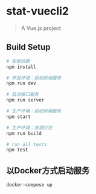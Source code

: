 # stat-vuecli2

> A Vue.js project

## Build Setup

``` bash
# 安装依赖
npm install

# 开发环境：启动前端服务
npm run dev

# 启动接口服务
npm run server

# 生产环境：启动前端服务
npm start

# 生产环境：资源打包
npm run build

# run all tests
npm test
```

## 以Docker方式启动服务
```bash 
docker-compose up
```
